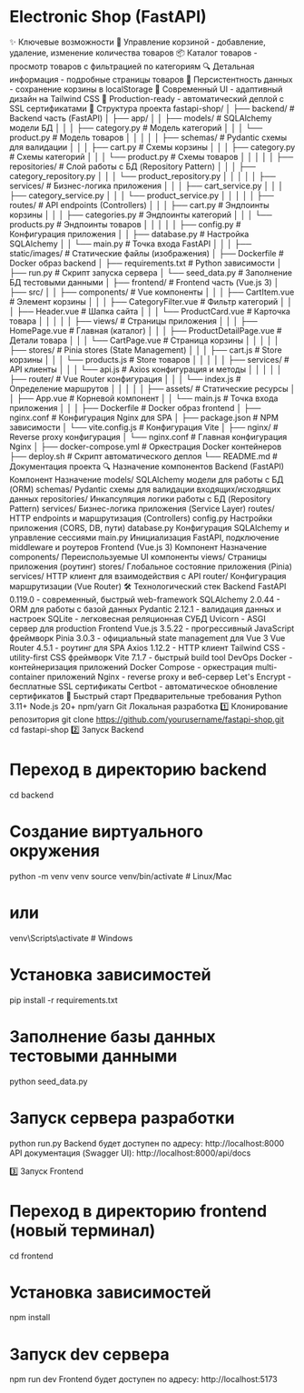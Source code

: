 # Electronic Shop (FastAPI)

✨ Ключевые возможности
🛒 Управление корзиной - добавление, удаление, изменение количества товаров
📦 Каталог товаров - просмотр товаров с фильтрацией по категориям
🔍 Детальная информация - подробные страницы товаров
💾 Персистентность данных - сохранение корзины в localStorage
🎨 Современный UI - адаптивный дизайн на Tailwind CSS
🚀 Production-ready - автоматический деплой с SSL сертификатами
📁 Структура проекта
fastapi-shop/
│
├── backend/                      # Backend часть (FastAPI)
│   ├── app/
│   │   ├── models/              # SQLAlchemy модели БД
│   │   │   ├── category.py     # Модель категорий
│   │   │   └── product.py      # Модель товаров
│   │   │
│   │   ├── schemas/             # Pydantic схемы для валидации
│   │   │   ├── cart.py         # Схемы корзины
│   │   │   ├── category.py     # Схемы категорий
│   │   │   └── product.py      # Схемы товаров
│   │   │
│   │   ├── repositories/        # Слой работы с БД (Repository Pattern)
│   │   │   ├── category_repository.py
│   │   │   └── product_repository.py
│   │   │
│   │   ├── services/            # Бизнес-логика приложения
│   │   │   ├── cart_service.py
│   │   │   ├── category_service.py
│   │   │   └── product_service.py
│   │   │
│   │   ├── routes/              # API endpoints (Controllers)
│   │   │   ├── cart.py         # Эндпоинты корзины
│   │   │   ├── categories.py   # Эндпоинты категорий
│   │   │   └── products.py     # Эндпоинты товаров
│   │   │
│   │   ├── config.py            # Конфигурация приложения
│   │   ├── database.py          # Настройка SQLAlchemy
│   │   └── main.py              # Точка входа FastAPI
│   │
│   ├── static/images/           # Статические файлы (изображения)
│   ├── Dockerfile               # Docker образ backend
│   ├── requirements.txt         # Python зависимости
│   ├── run.py                   # Скрипт запуска сервера
│   └── seed_data.py            # Заполнение БД тестовыми данными
│
├── frontend/                     # Frontend часть (Vue.js 3)
│   ├── src/
│   │   ├── components/          # Vue компоненты
│   │   │   ├── CartItem.vue    # Элемент корзины
│   │   │   ├── CategoryFilter.vue  # Фильтр категорий
│   │   │   ├── Header.vue      # Шапка сайта
│   │   │   └── ProductCard.vue # Карточка товара
│   │   │
│   │   ├── views/               # Страницы приложения
│   │   │   ├── HomePage.vue    # Главная (каталог)
│   │   │   ├── ProductDetailPage.vue  # Детали товара
│   │   │   └── CartPage.vue    # Страница корзины
│   │   │
│   │   ├── stores/              # Pinia stores (State Management)
│   │   │   ├── cart.js         # Store корзины
│   │   │   └── products.js     # Store товаров
│   │   │
│   │   ├── services/            # API клиенты
│   │   │   └── api.js          # Axios конфигурация и методы
│   │   │
│   │   ├── router/              # Vue Router конфигурация
│   │   │   └── index.js        # Определение маршрутов
│   │   │
│   │   ├── assets/              # Статические ресурсы
│   │   ├── App.vue              # Корневой компонент
│   │   └── main.js              # Точка входа приложения
│   │
│   ├── Dockerfile               # Docker образ frontend
│   ├── nginx.conf               # Конфигурация Nginx для SPA
│   ├── package.json             # NPM зависимости
│   └── vite.config.js          # Конфигурация Vite
│
├── nginx/                        # Reverse proxy конфигурация
│   └── nginx.conf               # Главная конфигурация Nginx
│
├── docker-compose.yml            # Оркестрация Docker контейнеров
├── deploy.sh                     # Скрипт автоматического деплоя
└── README.md                     # Документация проекта
🔍 Назначение компонентов
Backend (FastAPI)
Компонент	Назначение
models/	SQLAlchemy модели для работы с БД (ORM)
schemas/	Pydantic схемы для валидации входящих/исходящих данных
repositories/	Инкапсуляция логики работы с БД (Repository Pattern)
services/	Бизнес-логика приложения (Service Layer)
routes/	HTTP endpoints и маршрутизация (Controllers)
config.py	Настройки приложения (CORS, DB, пути)
database.py	Конфигурация SQLAlchemy и управление сессиями
main.py	Инициализация FastAPI, подключение middleware и роутеров
Frontend (Vue.js 3)
Компонент	Назначение
components/	Переиспользуемые UI компоненты
views/	Страницы приложения (роутинг)
stores/	Глобальное состояние приложения (Pinia)
services/	HTTP клиент для взаимодействия с API
router/	Конфигурация маршрутизации (Vue Router)
🛠 Технологический стек
Backend
FastAPI 0.119.0 - современный, быстрый web-framework
SQLAlchemy 2.0.44 - ORM для работы с базой данных
Pydantic 2.12.1 - валидация данных и настроек
SQLite - легковесная реляционная СУБД
Uvicorn - ASGI сервер для production
Frontend
Vue.js 3.5.22 - прогрессивный JavaScript фреймворк
Pinia 3.0.3 - официальный state management для Vue 3
Vue Router 4.5.1 - роутинг для SPA
Axios 1.12.2 - HTTP клиент
Tailwind CSS - utility-first CSS фреймворк
Vite 7.1.7 - быстрый build tool
DevOps
Docker - контейнеризация приложений
Docker Compose - оркестрация multi-container приложений
Nginx - reverse proxy и веб-сервер
Let's Encrypt - бесплатные SSL сертификаты
Certbot - автоматическое обновление сертификатов
🚀 Быстрый старт
Предварительные требования
Python 3.11+
Node.js 20+
npm/yarn
Git
Локальная разработка
1️⃣ Клонирование репозитория
git clone https://github.com/yourusername/fastapi-shop.git
cd fastapi-shop
2️⃣ Запуск Backend
# Переход в директорию backend
cd backend

# Создание виртуального окружения
python -m venv venv
source venv/bin/activate  # Linux/Mac
# или
venv\Scripts\activate  # Windows

# Установка зависимостей
pip install -r requirements.txt

# Заполнение базы данных тестовыми данными
python seed_data.py

# Запуск сервера разработки
python run.py
Backend будет доступен по адресу: http://localhost:8000 API документация (Swagger UI): http://localhost:8000/api/docs

3️⃣ Запуск Frontend
# Переход в директорию frontend (новый терминал)
cd frontend

# Установка зависимостей
npm install

# Запуск dev сервера
npm run dev
Frontend будет доступен по адресу: http://localhost:5173
